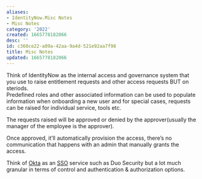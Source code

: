 ```yaml
---
aliases:
- IdentityNow.Misc Notes
- Misc Notes
category: '2022'
created: 1665778182066
desc: ''
id: c360ce22-a09a-42aa-9a4d-521e92aa7f98
title: Misc Notes
updated: 1665778182066
---
```

   
Think of IdentityNow as the internal access and governance system that you use to raise entitlement requests and other access requests BUT on steriods.   
Predefined roles and other associated information can be used to populate information when onboarding a new user and for special cases, requests can be raised for individual service, tools etc.   
   
The requests raised will be approved or denied by the approver(usually the manager of the employee is the approver).   
   
Once approved, it’ll automatically provision the access, there’s no communication that happens with an admin that manually grants the access.   
   
Think of [Okta](../devlog/Okta.md) as an [SSO](../devlog/SSO.md) service such as Duo Security but a lot much granular in terms of control and authentication & authorization options.